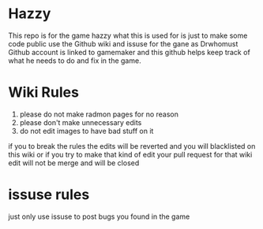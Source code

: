 # Hazzy

This repo is for the game hazzy
what this is used for is just to make some code public
use the Github wiki and issuse for the gane as Drwhomust Github account is linked to gamemaker
and this github helps keep track of what he needs to do and fix in the game.

# Wiki Rules

1. please do not make radmon pages for no reason
2. please don't make unnecessary edits
3. do not edit images to have bad stuff on it

if you to break the rules the edits will be reverted and you will blacklisted on this wiki or if you try to make that
kind of edit your pull request for that wiki edit will not be merge and will be closed

# issuse rules

just only use issuse to post bugs you found in the game
